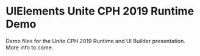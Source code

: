# UIElements Unite CPH 2019 Runtime Demo

Demo files for the Unite CPH 2019 Runtime and UI Builder presentation. More info to come.